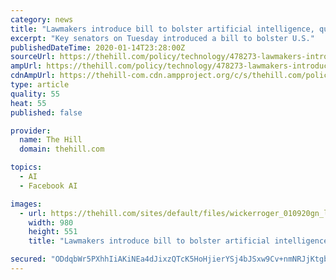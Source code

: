```yaml
---
category: news
title: "Lawmakers introduce bill to bolster artificial intelligence, quantum computing"
excerpt: "Key senators on Tuesday introduced a bill to bolster U.S."
publishedDateTime: 2020-01-14T23:28:00Z
sourceUrl: https://thehill.com/policy/technology/478273-lawmakers-introduce-bill-to-bolster-artificial-intelligence-quantum
ampUrl: https://thehill.com/policy/technology/478273-lawmakers-introduce-bill-to-bolster-artificial-intelligence-quantum?amp
cdnAmpUrl: https://thehill-com.cdn.ampproject.org/c/s/thehill.com/policy/technology/478273-lawmakers-introduce-bill-to-bolster-artificial-intelligence-quantum?amp
type: article
quality: 55
heat: 55
published: false

provider:
  name: The Hill
  domain: thehill.com

topics:
  - AI
  - Facebook AI

images:
  - url: https://thehill.com/sites/default/files/wickerroger_010920gn_lead.jpg
    width: 980
    height: 551
    title: "Lawmakers introduce bill to bolster artificial intelligence, quantum computing"

secured: "ODdqbWr5PXhhIiAKiNEa4dJixzQTcK5HoHjierYSj4bJSxw9Cv+nmNRJjKtgbzxssARUpkXV93mEdYESozernY3fV9Euu1MYwkSZcqT+Dbp6td48TDwoUvbHNywihZuewfJSylLBcoWxaPsVKiyU473jZZSjzx907tpV5UIaWa106Xx11n/XyyNPNBPlh//P1HWjhZryWZc+N/RledXDNVonAXboMy1BER23kvrHj7qa4WGEsBNe6rMYj3avj3+vK3YP4t0kpWhj/C6ynfcsak4JedY/bcMmt0UfMjgV7f/M7veYUqbWruueuP+KCHzNX6fSckU2tlke+3RUAiI7ylgeBUOLIhOQBnm3C0HRuEybD+rRDBXle1S2oNK0TBvwZC8INesCQjHJQy8H8uzSnbs7+cAjz4k5xurJZLdJ4WQPPOi5Low4iqYuS9Fd0FR6SyBqrWF5OQvByRaDDPKU9w==;yrsnDl22WZWBvJfhIVyzdA=="
---
```


